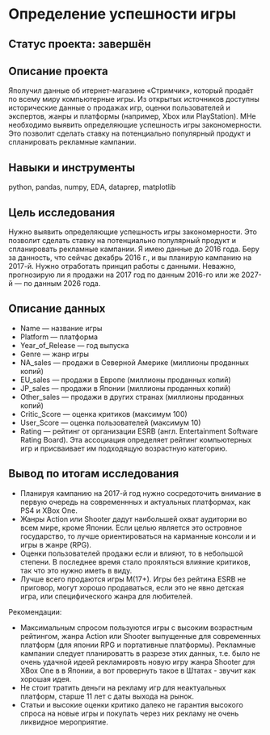 # Определение успешности игры

## Статус проекта: завершён

## Описание проекта

Яполучил данные об итернет-магазине «Стримчик», который продаёт по всему миру компьютерные игры. Из открытых источников доступны исторические данные о продажах игр, оценки пользователей и экспертов, жанры и платформы (например, Xbox или PlayStation). МНе необходимо выявить определяющие успешность игры закономерности. Это позволит сделать ставку на потенциально популярный продукт и спланировать рекламные кампании.

## Навыки и инструменты

python, pandas, numpy, EDA, dataprep, matplotlib

## Цель исследования

Нужно выявить определяющие успешность игры закономерности. Это позволит сделать ставку на потенциально популярный продукт и спланировать рекламные кампании.
Я имею данные до 2016 года. Беру за данность, что сейчас декабрь 2016 г., и вы планирую кампанию на 2017-й. Нужно отработать принцип работы с данными. Неважно, прогнозирую ли я продажи на 2017 год по данным 2016-го или же 2027-й — по данным 2026 года.

## Описание данных
- Name — название игры
- Platform — платформа
- Year_of_Release — год выпуска
- Genre — жанр игры
- NA_sales — продажи в Северной Америке (миллионы проданных копий)
- EU_sales — продажи в Европе (миллионы проданных копий)
- JP_sales — продажи в Японии (миллионы проданных копий)
- Other_sales — продажи в других странах (миллионы проданных копий)
- Critic_Score — оценка критиков (максимум 100)
- User_Score — оценка пользователей (максимум 10)
- Rating — рейтинг от организации ESRB (англ. Entertainment Software Rating Board). Эта ассоциация определяет рейтинг компьютерных игр и присваивает им подходящую возрастную категорию.

## Вывод по итогам исследования
- Планируя кампанию на 2017-й год нужно сосредоточить внимание в первую очередь на современнных и актуальных платформах, как  PS4 и XBox One.
- Жанры Action или Shooter дадут наибольшей охват аудитории во всем мире, кроме Японии. Если целью является это островное государство, то лучше ориентироваться на карманные консоли и и игры в жанре (RPG).
- Оценки пользователей продажи если и влияют, то в небольшой степени. В последнее время стало прояляться влияние критиков, так что это нужно иметь в виду.
- Лучше всего продаются игры M(17+). Игры без рейтина ESRB  не приговор, могут хорошо продаваться, если это не явно детская игра, или специфического жанра для любителей.
    
Рекомендации:
- Максимальным спросом пользуются игры с высоким возрастным рейтингом, жанра Action или Shooter выпущенные для современных платформ (для японии RPG и портативные платформы). Рекламные кампании следует планироватть в разрезе этих данных, т.е. было не очень удачной идеей рекламировть новую игру жанра Shooter для XBox One в в Японии, а вот провернуть такое в Штатах - звучит как хорошая идея.
- Не стоит тратить деньги на рекламу игр для неактуальных платформ, старше 11 лет с даты выхода на рынок.
- Статьи и высокие оценки критико далеко не гарантия высокого спроса на новые игры и покупать через них рекламу не очень ликвидное мероприятие.
